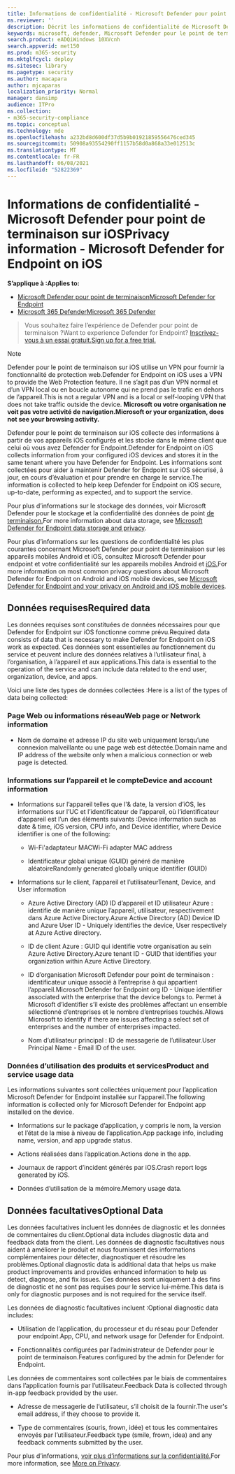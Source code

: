 ```yaml
---
title: Informations de confidentialité - Microsoft Defender pour point de terminaison sur iOS
ms.reviewer: ''
description: Décrit les informations de confidentialité de Microsoft Defender pour Endpoint sur iOS
keywords: microsoft, defender, Microsoft Defender pour le point de terminaison, ios, stratégie, vue d’ensemble
search.product: eADQiWindows 10XVcnh
search.appverid: met150
ms.prod: m365-security
ms.mktglfcycl: deploy
ms.sitesec: library
ms.pagetype: security
ms.author: macapara
author: mjcaparas
localization_priority: Normal
manager: dansimp
audience: ITPro
ms.collection:
- m365-security-compliance
ms.topic: conceptual
ms.technology: mde
ms.openlocfilehash: a232bd8d600df37d5b9b01921859556476ced345
ms.sourcegitcommit: 50908a93554290ff1157b58d0a868a33e012513c
ms.translationtype: MT
ms.contentlocale: fr-FR
ms.lasthandoff: 06/08/2021
ms.locfileid: "52822369"
---
```

# <a name="privacy-information---microsoft-defender-for-endpoint-on-ios"></a><span data-ttu-id="df1e1-104">Informations de confidentialité - Microsoft Defender pour point de terminaison sur iOS</span><span class="sxs-lookup"><span data-stu-id="df1e1-104">Privacy information - Microsoft Defender for Endpoint on iOS</span></span>

<span data-ttu-id="df1e1-105">**S’applique à :**</span><span class="sxs-lookup"><span data-stu-id="df1e1-105">**Applies to:**</span></span>
- [<span data-ttu-id="df1e1-106">Microsoft Defender pour point de terminaison</span><span class="sxs-lookup"><span data-stu-id="df1e1-106">Microsoft Defender for Endpoint</span></span>](https://go.microsoft.com/fwlink/p/?linkid=2154037)
- [<span data-ttu-id="df1e1-107">Microsoft 365 Defender</span><span class="sxs-lookup"><span data-stu-id="df1e1-107">Microsoft 365 Defender</span></span>](https://go.microsoft.com/fwlink/?linkid=2118804)

> <span data-ttu-id="df1e1-108">Vous souhaitez faire l’expérience de Defender pour point de terminaison ?</span><span class="sxs-lookup"><span data-stu-id="df1e1-108">Want to experience Defender for Endpoint?</span></span> [<span data-ttu-id="df1e1-109">Inscrivez-vous à un essai gratuit.</span><span class="sxs-lookup"><span data-stu-id="df1e1-109">Sign up for a free trial.</span></span>](https://www.microsoft.com/microsoft-365/windows/microsoft-defender-atp?ocid=docs-wdatp-investigateip-abovefoldlink)

> [!NOTE]
> <span data-ttu-id="df1e1-110">Defender pour le point de terminaison sur iOS utilise un VPN pour fournir la fonctionnalité de protection web.</span><span class="sxs-lookup"><span data-stu-id="df1e1-110">Defender for Endpoint on iOS uses a VPN to provide the Web Protection feature.</span></span> <span data-ttu-id="df1e1-111">Il ne s’agit pas d’un VPN normal et d’un VPN local ou en boucle autonome qui ne prend pas le trafic en dehors de l’appareil.</span><span class="sxs-lookup"><span data-stu-id="df1e1-111">This is not a regular VPN and is a local or self-looping VPN that does not take traffic outside the device.</span></span> <span data-ttu-id="df1e1-112">**Microsoft ou votre organisation ne voit pas votre activité de navigation.**</span><span class="sxs-lookup"><span data-stu-id="df1e1-112">**Microsoft or your organization, does not see your browsing activity.**</span></span>

<span data-ttu-id="df1e1-113">Defender pour le point de terminaison sur iOS collecte des informations à partir de vos appareils iOS configurés et les stocke dans le même client que celui où vous avez Defender for Endpoint.</span><span class="sxs-lookup"><span data-stu-id="df1e1-113">Defender for Endpoint on iOS collects information from your configured iOS devices and stores it in the same tenant where you have Defender for Endpoint.</span></span> <span data-ttu-id="df1e1-114">Les informations sont collectées pour aider à maintenir Defender for Endpoint sur iOS sécurisé, à jour, en cours d’évaluation et pour prendre en charge le service.</span><span class="sxs-lookup"><span data-stu-id="df1e1-114">The information is collected to help keep Defender for Endpoint on iOS secure, up-to-date, performing as expected, and to support the service.</span></span>

<span data-ttu-id="df1e1-115">Pour plus d’informations sur le stockage des données, voir Microsoft Defender pour le stockage et la confidentialité des données de point [de terminaison.](data-storage-privacy.md)</span><span class="sxs-lookup"><span data-stu-id="df1e1-115">For more information about data storage, see [Microsoft Defender for Endpoint data storage and privacy](data-storage-privacy.md).</span></span>


<span data-ttu-id="df1e1-116">Pour plus d’informations sur les questions de confidentialité les plus courantes concernant Microsoft Defender pour point de terminaison sur les appareils mobiles Android et iOS, consultez Microsoft Defender pour endpoint et votre confidentialité sur les appareils mobiles Android et [iOS.](https://support.microsoft.com/topic/microsoft-defender-for-endpoint-and-your-privacy-on-android-and-ios-mobile-devices-4109bc54-8ec5-4433-9c33-d359b75ac22a)</span><span class="sxs-lookup"><span data-stu-id="df1e1-116">For more information on most common privacy questions about Microsoft Defender for Endpoint on Android and iOS mobile devices, see [Microsoft Defender for Endpoint and your privacy on Android and iOS mobile devices](https://support.microsoft.com/topic/microsoft-defender-for-endpoint-and-your-privacy-on-android-and-ios-mobile-devices-4109bc54-8ec5-4433-9c33-d359b75ac22a).</span></span>

## <a name="required-data"></a><span data-ttu-id="df1e1-117">Données requises</span><span class="sxs-lookup"><span data-stu-id="df1e1-117">Required data</span></span> 

<span data-ttu-id="df1e1-118">Les données requises sont constituées de données nécessaires pour que Defender for Endpoint sur iOS fonctionne comme prévu.</span><span class="sxs-lookup"><span data-stu-id="df1e1-118">Required data consists of data that is necessary to make Defender for Endpoint on iOS work as expected.</span></span> <span data-ttu-id="df1e1-119">Ces données sont essentielles au fonctionnement du service et peuvent inclure des données relatives à l’utilisateur final, à l’organisation, à l’appareil et aux applications.</span><span class="sxs-lookup"><span data-stu-id="df1e1-119">This data is essential to the operation of the service and can include data related to the end user, organization, device, and apps.</span></span> 

<span data-ttu-id="df1e1-120">Voici une liste des types de données collectées :</span><span class="sxs-lookup"><span data-stu-id="df1e1-120">Here is a list of the types of data being collected:</span></span> 

### <a name="web-page-or-network-information"></a><span data-ttu-id="df1e1-121">Page Web ou informations réseau</span><span class="sxs-lookup"><span data-stu-id="df1e1-121">Web page or Network information</span></span> 

- <span data-ttu-id="df1e1-122">Nom de domaine et adresse IP du site web uniquement lorsqu’une connexion malveillante ou une page web est détectée.</span><span class="sxs-lookup"><span data-stu-id="df1e1-122">Domain name and IP address of the website only when a malicious connection or web page is detected.</span></span> 

### <a name="device-and-account-information"></a><span data-ttu-id="df1e1-123">Informations sur l’appareil et le compte</span><span class="sxs-lookup"><span data-stu-id="df1e1-123">Device and account information</span></span> 

- <span data-ttu-id="df1e1-124">Informations sur l’appareil telles que l'& date, la version d’iOS, les informations sur l’UC et l’identificateur de l’appareil, où l’identificateur d’appareil est l’un des éléments suivants :</span><span class="sxs-lookup"><span data-stu-id="df1e1-124">Device information such as date & time, iOS version, CPU info, and Device identifier, where Device identifier is one of the following:</span></span> 

    - <span data-ttu-id="df1e1-125">Wi-Fi'adaptateur MAC</span><span class="sxs-lookup"><span data-stu-id="df1e1-125">Wi-Fi adapter MAC address</span></span> 

    - <span data-ttu-id="df1e1-126">Identificateur global unique (GUID) généré de manière aléatoire</span><span class="sxs-lookup"><span data-stu-id="df1e1-126">Randomly generated globally unique identifier (GUID)</span></span> 

- <span data-ttu-id="df1e1-127">Informations sur le client, l’appareil et l’utilisateur</span><span class="sxs-lookup"><span data-stu-id="df1e1-127">Tenant, Device, and User information</span></span> 

    - <span data-ttu-id="df1e1-128">Azure Active Directory (AD) ID d’appareil et ID utilisateur Azure : identifie de manière unique l’appareil, utilisateur, respectivement dans Azure Active Directory.</span><span class="sxs-lookup"><span data-stu-id="df1e1-128">Azure Active Directory (AD) Device ID and Azure User ID - Uniquely identifies the device, User respectively at Azure Active directory.</span></span> 

    - <span data-ttu-id="df1e1-129">ID de client Azure : GUID qui identifie votre organisation au sein Azure Active Directory.</span><span class="sxs-lookup"><span data-stu-id="df1e1-129">Azure tenant ID - GUID that identifies your organization within Azure Active Directory.</span></span> 

    - <span data-ttu-id="df1e1-130">ID d’organisation Microsoft Defender pour point de terminaison : identificateur unique associé à l’entreprise à qui appartient l’appareil.</span><span class="sxs-lookup"><span data-stu-id="df1e1-130">Microsoft Defender for Endpoint org ID - Unique identifier associated with the enterprise that the device belongs to.</span></span> <span data-ttu-id="df1e1-131">Permet à Microsoft d’identifier s’il existe des problèmes affectant un ensemble sélectionné d’entreprises et le nombre d’entreprises touchés.</span><span class="sxs-lookup"><span data-stu-id="df1e1-131">Allows Microsoft to identify if there are issues affecting a select set of enterprises and the number of enterprises impacted.</span></span> 

    - <span data-ttu-id="df1e1-132">Nom d’utilisateur principal : ID de messagerie de l’utilisateur.</span><span class="sxs-lookup"><span data-stu-id="df1e1-132">User Principal Name - Email ID of the user.</span></span> 

### <a name="product-and-service-usage-data"></a><span data-ttu-id="df1e1-133">Données d’utilisation des produits et services</span><span class="sxs-lookup"><span data-stu-id="df1e1-133">Product and service usage data</span></span> 

<span data-ttu-id="df1e1-134">Les informations suivantes sont collectées uniquement pour l’application Microsoft Defender for Endpoint installée sur l’appareil.</span><span class="sxs-lookup"><span data-stu-id="df1e1-134">The following information is collected only for Microsoft Defender for Endpoint app installed on the device.</span></span> 

- <span data-ttu-id="df1e1-135">Informations sur le package d’application, y compris le nom, la version et l’état de la mise à niveau de l’application.</span><span class="sxs-lookup"><span data-stu-id="df1e1-135">App package info, including name, version, and app upgrade status.</span></span> 

- <span data-ttu-id="df1e1-136">Actions réalisées dans l’application.</span><span class="sxs-lookup"><span data-stu-id="df1e1-136">Actions done in the app.</span></span> 

- <span data-ttu-id="df1e1-137">Journaux de rapport d’incident générés par iOS.</span><span class="sxs-lookup"><span data-stu-id="df1e1-137">Crash report logs generated by iOS.</span></span> 

- <span data-ttu-id="df1e1-138">Données d’utilisation de la mémoire.</span><span class="sxs-lookup"><span data-stu-id="df1e1-138">Memory usage data.</span></span> 

## <a name="optional-data"></a><span data-ttu-id="df1e1-139">Données facultatives</span><span class="sxs-lookup"><span data-stu-id="df1e1-139">Optional Data</span></span> 

<span data-ttu-id="df1e1-140">Les données facultatives incluent les données de diagnostic et les données de commentaires du client.</span><span class="sxs-lookup"><span data-stu-id="df1e1-140">Optional data includes diagnostic data and feedback data from the client.</span></span> <span data-ttu-id="df1e1-141">Les données de diagnostic facultatives nous aident à améliorer le produit et nous fournissent des informations complémentaires pour détecter, diagnostiquer et résoudre les problèmes.</span><span class="sxs-lookup"><span data-stu-id="df1e1-141">Optional diagnostic data is additional data that helps us make product improvements and provides enhanced information to help us detect, diagnose, and fix issues.</span></span> <span data-ttu-id="df1e1-142">Ces données sont uniquement à des fins de diagnostic et ne sont pas requises pour le service lui-même.</span><span class="sxs-lookup"><span data-stu-id="df1e1-142">This data is only for diagnostic purposes and is not required for the service itself.</span></span> 

<span data-ttu-id="df1e1-143">Les données de diagnostic facultatives incluent :</span><span class="sxs-lookup"><span data-stu-id="df1e1-143">Optional diagnostic data includes:</span></span> 

- <span data-ttu-id="df1e1-144">Utilisation de l’application, du processeur et du réseau pour Defender pour endpoint.</span><span class="sxs-lookup"><span data-stu-id="df1e1-144">App, CPU, and network usage for Defender for Endpoint.</span></span> 

- <span data-ttu-id="df1e1-145">Fonctionnalités configurées par l’administrateur de Defender pour le point de terminaison.</span><span class="sxs-lookup"><span data-stu-id="df1e1-145">Features configured by the admin for Defender for Endpoint.</span></span> 

<span data-ttu-id="df1e1-146">Les données de commentaires sont collectées par le biais de commentaires dans l’application fournis par l’utilisateur.</span><span class="sxs-lookup"><span data-stu-id="df1e1-146">Feedback Data is collected through in-app feedback provided by the user.</span></span> 

- <span data-ttu-id="df1e1-147">Adresse de messagerie de l’utilisateur, s’il choisit de la fournir.</span><span class="sxs-lookup"><span data-stu-id="df1e1-147">The user's email address, if they choose to provide it.</span></span>

- <span data-ttu-id="df1e1-148">Type de commentaires (souris, frown, idée) et tous les commentaires envoyés par l’utilisateur.</span><span class="sxs-lookup"><span data-stu-id="df1e1-148">Feedback type (smile, frown, idea) and any feedback comments submitted by the user.</span></span> 

<span data-ttu-id="df1e1-149">Pour plus d’informations, [voir plus d’informations sur la confidentialité.](https://aka.ms/mdatpiosprivacystatement)</span><span class="sxs-lookup"><span data-stu-id="df1e1-149">For more information, see [More on Privacy](https://aka.ms/mdatpiosprivacystatement).</span></span>


